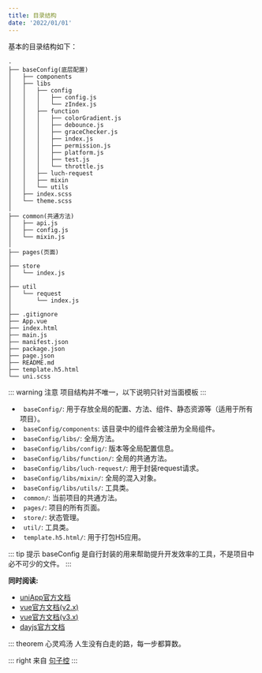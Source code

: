 ```yaml
---
title: 目录结构
date: '2022/01/01'
---
```


基本的目录结构如下：
```
.
├── baseConfig(底层配置)
│   ├── components
│   ├── libs
│   │   ├── config
│   │   │   ├── config.js
│   │   │   └── zIndex.js
│   │   ├── function
│   │   │   ├── colorGradient.js
│   │   │   ├── debounce.js
│   │   │   ├── graceChecker.js
│   │   │   ├── index.js
│   │   │   ├── permission.js
│   │   │   ├── platform.js
│   │   │   ├── test.js
│   │   │   └── throttle.js
│   │   ├── luch-request
│   │   ├── mixin
│   │   └── utils
│   ├── index.scss
│   └── theme.scss
│
├── common(共通方法)
│   ├── api.js
│   ├── config.js
│   └── mixin.js
│
├── pages(页面)
│
├── store
│   └── index.js
│
├── util
│   └── request
│       └── index.js
│
├── .gitignore
├── App.vue
├── index.html
├── main.js
├── manifest.json
├── package.json
├── page.json
├── README.md
├── template.h5.html
└── uni.scss
```
::: warning 注意
项目结构并不唯一，以下说明只针对当面模板
:::
- `` baseConfig/``: 用于存放全局的配置、方法、组件、静态资源等（适用于所有项目）。
- `` baseConfig/components``: 该目录中的组件会被注册为全局组件。
- `` baseConfig/libs/``: 全局方法。
- `` baseConfig/libs/config/``: 版本等全局配置信息。
- `` baseConfig/libs/function/``: 全局的共通方法。
- `` baseConfig/libs/luch-request/``: 用于封装request请求。
- `` baseConfig/libs/mixin/``: 全局的混入对象。
- `` baseConfig/libs/utils/``: 工具类。
- `` common/``: 当前项目的共通方法。
- `` pages/``: 项目的所有页面。
- `` store/``: 状态管理。
- `` util/``: 工具类。
- `` template.h5.html/``: 用于打包H5应用。

::: tip 提示
baseConfig 是自行封装的用来帮助提升开发效率的工具，不是项目中必不可少的文件。
:::

**同时阅读:**
- [uniApp官方文档](https://uniapp.dcloud.io/)
- [vue官方文档(v2.x)](https://cn.vuejs.org/index.html)
- [vue官方文档(v3.x)](https://v3.cn.vuejs.org/)
- [dayjs官方文档](https://dayjs.fenxianglu.cn/category/#node-js)


::: theorem 心灵鸡汤
人生没有白走的路，每一步都算数。

::: right
来自 [句子控](https://www.juzikong.com/tags/%E5%8A%B1%E5%BF%97)
:::

